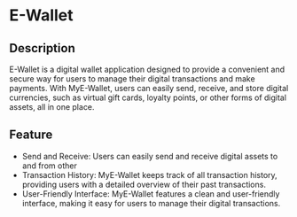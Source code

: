 # E-Wallet

## Description

E-Wallet is a digital wallet application designed to provide a convenient and secure way for users to manage their digital transactions and make payments. With MyE-Wallet, users can easily send, receive, and store digital currencies, such as virtual gift cards, loyalty points, or other forms of digital assets, all in one place.

## Feature
* Send and Receive: Users can easily send and receive digital assets to and from other
* Transaction History: MyE-Wallet keeps track of all transaction history, providing users with a detailed overview of their past transactions.
* User-Friendly Interface: MyE-Wallet features a clean and user-friendly interface, making it easy for users to manage their digital transactions.

